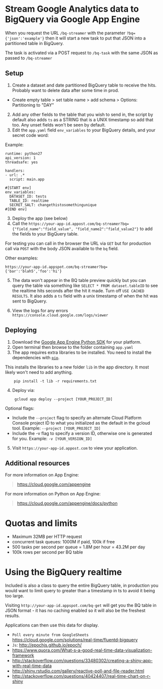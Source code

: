 # Stream Google Analytics data to BigQuery via Google App Engine

When you request the URL `/bq-streamer` with the parameter `?bq={'json':'example'}` then it will start a new task to put that JSON into a partitioned table in BigQuery.

The task is activated via a POST request to `/bq-task` with the same JSON as passed to `/bq-streamer`

## Setup

1. Create a dataset and date partitioned BigQuery table to receive the hits. Probably want to delete data after some time in prod.
* Create empty table > set table name > add schema > Options: Partitioning to "DAY"
2. Add any other fields to the table that you wish to send in, the script by default also adds `ts` as a STRING that is a UNIX timestamp so add that too. Any unset fields won't be seen by default.
3. Edit the `app.yaml` field `env_variables` to your BigQuery details, and your secret code word:

Example:

```
runtime: python27
api_version: 1
threadsafe: yes

handlers:
- url: .*
  script: main.app

#[START env]
env_variables:
  DATASET_ID: tests
  TABLE_ID: realtime
  SECRET_SALT: changethistosomethingunique
#[END env]
```

3. Deploy the app (see below)
4. Call the `https://your-app-id.appost.com/bq-streamer?bq={"field_name":"field_value", "field_name2":"field_value2"}`  to add the fields to your BigQuery table.

For testing you can call in the browser the URL via `GET` but for production call via `POST` with the body JSON available to the `bq` field.

Other examples:

`
https://your-app-id.appspot.com/bq-streamer?bq={'bar':'blah5','foo':'hi'}
`


5. The data won't appear in the BQ table preview quickly but you can query the table via something like `SELECT * FROM dataset.tableID` to see the realtime hits seconds after the hit it made. Turn off `USE CACHED RESULTS`.  It also adds a `ts` field with a unix timestamp of when the hit was sent to BigQuery.

6. View the logs for any errors `https://console.cloud.google.com/logs/viewer`

## Deploying

1. Download the [Google App Engine Python SDK](https://cloud.google.com/appengine/downloads) for your platform.
2. Open terminal then browse to the folder containing `app.yaml`
3. The app requires extra libraries to be installed. You need to install the dependencies with [`pip`](pip.readthedocs.org).

This installs the libraries to a new folder `lib` in the app directory.  It most likely won't need to add anything.

        pip install -t lib -r requirements.txt

4. Deploy via:

        gcloud app deploy --project [YOUR_PROJECT_ID]

Optional flags:

* Include the `--project` flag to specify an alternate Cloud Platform Console project ID to what you initialized as the default in the gcloud tool. Example: `--project [YOUR_PROJECT_ID]`
* Include the -v flag to specify a version ID, otherwise one is generated for you. Example: `-v [YOUR_VERSION_ID]`

5. Visit `https://your-app-id.appost.com` to view your application.

## Additional resources

For more information on App Engine:

> https://cloud.google.com/appengine

For more information on Python on App Engine:

> https://cloud.google.com/appengine/docs/python

# Quotas and limits

* Maximum 32MB per HTTP request
* concurrent task queues: 1000M if paid, 100k if free
* 500 tasks per second per queue = 1.8M per hour = 43.2M per day
* 100k rows per second per BQ table

# Using the BigQuery realtime

Included is also a class to query the entire BigQuery table, in production you would want to limit query to greater than a timestamp in ts to avoid it being too large.

Visiting `http://your-app-id.appspot.com/bq-get` will get you the BQ table in JSON format - it has no caching enabled so it will also be the freshest results.




Applications can then use this data for display.  

* `Poll every minute from GoogleSheets` https://cloud.google.com/solutions/real-time/fluentd-bigquery
* `Js`: http://epochjs.github.io/epoch/
* https://www.quora.com/What-s-a-good-real-time-data-visualization-framework 
* http://stackoverflow.com/questions/33480302/creating-a-shiny-app-with-real-time-data
* http://shiny.rstudio.com/gallery/reactive-poll-and-file-reader.html
* http://stackoverflow.com/questions/40424407/real-time-chart-on-r-shiny




